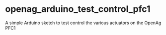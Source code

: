 # openag_arduino_test_control_pfc1
A simple Arduino sketch to test control the various actuators on the OpenAg PFC1
